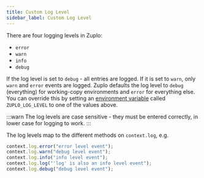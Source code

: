 ```yaml
---
title: Custom Log Level
sidebar_label: Custom Log Level
---
```


There are four logging levels in Zuplo:

- `error`
- `warn`
- `info`
- `debug`

If the log level is set to `debug` - all entries are logged. If it is set to `warn`, only `warn` and `error` events are logged. Zuplo defaults the log level to `debug` (everything) for working-copy environments and `error` for everything else. You can override this by setting an [environment variable](../deployments/environment-variables) called `ZUPLO_LOG_LEVEL` to one of the values above.

:::warn
The log levels are case sensitive - they must be entered correctly, in lower case for logging to work.
:::

The log levels map to the different methods on `context.log`, e.g.

```ts
context.log.error("error level event");
context.log.warn("debug level event");
context.log.info("info level event");
context.log.log("'log' is also an info level event");
context.log.debug("debug level event");
```
